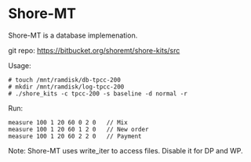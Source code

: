 # Shore-MT

Shore-MT is a database implemenation.

git repo:
https://bitbucket.org/shoremt/shore-kits/src


Usage:
~~~
# touch /mnt/ramdisk/db-tpcc-200
# mkdir /mnt/ramdisk/log-tpcc-200
# ./shore_kits -c tpcc-200 -s baseline -d normal -r
~~~

Run:
~~~
measure 100 1 20 60 0 2 0	// Mix
measure 100 1 20 60 1 2 0	// New order
measure 100 1 20 60 2 2 0	// Payment
~~~

Note:
Shore-MT uses write_iter to access files. Disable it for DP and WP.
